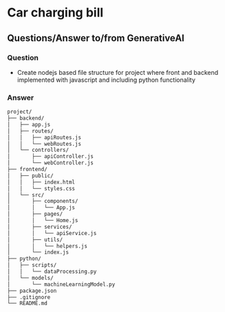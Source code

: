 # Car charging bill

## Questions/Answer to/from GenerativeAI
### Question
- Create nodejs based file structure for project where front and backend implemented with javascript and including python functionality
### Answer
``` bash
project/
├── backend/
│   ├── app.js
│   ├── routes/
│   │   ├── apiRoutes.js
│   │   └── webRoutes.js
│   └── controllers/
│       ├── apiController.js
│       └── webController.js
├── frontend/
│   ├── public/
│   │   ├── index.html
│   │   └── styles.css
│   └── src/
│       ├── components/
│       │   └── App.js
│       ├── pages/
│       │   └── Home.js
│       ├── services/
│       │   └── apiService.js
│       ├── utils/
│       │   └── helpers.js
│       └── index.js
├── python/
│   ├── scripts/
│   │   └── dataProcessing.py
│   └── models/
│       └── machineLearningModel.py
├── package.json
├── .gitignore
└── README.md
```

